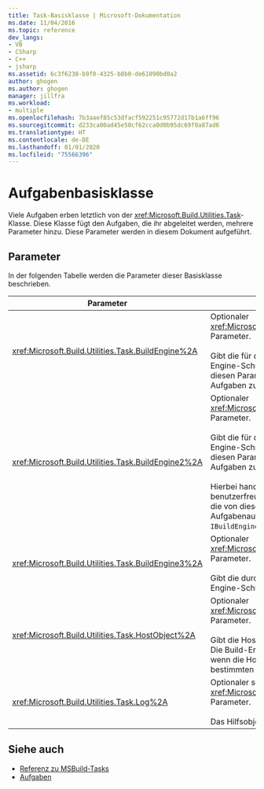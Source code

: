 ```yaml
---
title: Task-Basisklasse | Microsoft-Dokumentation
ms.date: 11/04/2016
ms.topic: reference
dev_langs:
- VB
- CSharp
- C++
- jsharp
ms.assetid: 6c3f6238-b9f0-4325-b8b0-de61090bd0a2
author: ghogen
ms.author: ghogen
manager: jillfra
ms.workload:
- multiple
ms.openlocfilehash: 7b3aaef85c53dfacf592251c95772d17b1a6ff96
ms.sourcegitcommit: d233ca00ad45e50cf62cca0d0b95dc69f0a87ad6
ms.translationtype: HT
ms.contentlocale: de-DE
ms.lasthandoff: 01/01/2020
ms.locfileid: "75566396"
---
```

# <a name="task-base-class"></a>Aufgabenbasisklasse
Viele Aufgaben erben letztlich von der <xref:Microsoft.Build.Utilities.Task>-Klasse. Diese Klasse fügt den Aufgaben, die ihr abgeleitet werden, mehrere Parameter hinzu. Diese Parameter werden in diesem Dokument aufgeführt.

## <a name="parameters"></a>Parameter
 In der folgenden Tabelle werden die Parameter dieser Basisklasse beschrieben.

|Parameter|Beschreibung|
|---------------|-----------------|
|<xref:Microsoft.Build.Utilities.Task.BuildEngine%2A>|Optionaler <xref:Microsoft.Build.Framework.IBuildEngine>-Parameter.<br /><br /> Gibt die für die Aufgaben verfügbare Build-Engine-Schnittstelle an. Die Build-Engine legt diesen Parameter automatisch fest, damit Aufgaben zurückgerufen werden können.|
|<xref:Microsoft.Build.Utilities.Task.BuildEngine2%2A>|Optionaler <xref:Microsoft.Build.Framework.IBuildEngine2>-Parameter.<br /><br /> Gibt die für die Aufgaben verfügbare Build-Engine-Schnittstelle an. Die Build-Engine legt diesen Parameter automatisch fest, damit Aufgaben zurückgerufen werden können.<br /><br /> Hierbei handelt es sich um eine benutzerfreundliche Eigenschaft. Daher müssen die von dieser Klasse erbenden Aufgabenautoren den Wert nicht von `IBuildEngine` zu `IBuildEngine2` umwandeln.|
|<xref:Microsoft.Build.Utilities.Task.BuildEngine3%2A>|Optionaler <xref:Microsoft.Build.Framework.IBuildEngine3>-Parameter.<br /><br /> Gibt die durch den Host bereitgestellte Build-Engine-Schnittstelle an.|
|<xref:Microsoft.Build.Utilities.Task.HostObject%2A>|Optionaler <xref:Microsoft.Build.Framework.ITaskHost>-Parameter.<br /><br /> Gibt die Hostobjektinstanz (kann null sein) an. Die Build-Engine legt diese Eigenschaft fest, wenn die Host-IDE ein Hostobjekt mit dieser bestimmten Aufgabe verknüpft hat.|
|<xref:Microsoft.Build.Utilities.Task.Log%2A>|Optionaler schreibgeschützter <xref:Microsoft.Build.Utilities.TaskLoggingHelper>-Parameter.<br /><br /> Das Hilfsobjekt für die Protokollierung|

## <a name="see-also"></a>Siehe auch
- [Referenz zu MSBuild-Tasks](../msbuild/msbuild-task-reference.md)
- [Aufgaben](../msbuild/msbuild-tasks.md)

